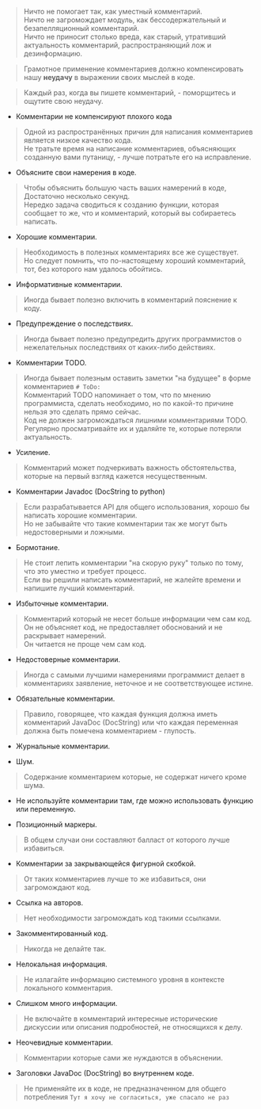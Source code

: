 
> Ничто не помогает так, как уместный комментарий.  
> Ничто не загромождает модуль, как бессодержательный и безапелляционный комментарий.  
> Ничто не приносит столько вреда, как старый, утративший актуальность комментарий, распространяющий лож и дезинформацию.

> Грамотное применение комментариев должно компенсировать нашу **неудачу** в выражении своих мыслей в коде.

> Каждый раз, когда вы пишете комментарий, - поморщитесь и ощутите свою неудачу.

- Комментарии не компенсируют плохого кода
> Одной из распространённых причин для написания комментариев является низкое качество кода.  
> Не тратьте время на написание комментариев, объясняющих созданную вами путаницу, - лучше потратьте его на исправление.

- Объясните свои намерения в коде.
> Чтобы объяснить большую часть ваших намерений в коде, Достаточно несколько секунд.  
> Нередко задача сводиться к созданию функции, которая сообщает то же, что и комментарий, который вы собираетесь написать.

- Хорошие комментарии.
> Необходимость в полезных комментариях все же существует.  
> Но следует помнить, что по-настоящему хороший комментарий, тот, без которого нам удалось обойтись.

- Информативные комментарии.
> Иногда бывает полезно включить в комментарий пояснение к коду.

- Предупреждение о последствиях.
> Иногда бывает полезно предупредить других программистов о нежелательных последствиях от каких-либо действиях.

- Комментарии TODO.
> Иногда бывает полезным оставить заметки "на будущее" в форме комментариев `# ToDo:`  
> Комментарий TODO напоминает о том, что по мнению программиста, сделать необходимо, но по какой-то причине нельзя это сделать прямо сейчас.  
> Код не должен загромождаться лишними комментариями TODO. Регулярно просматривайте их и удаляйте те, которые потеряли актуальность.

- Усиление.
> Комментарий может подчеркивать важность обстоятельства, которые на первый взгляд кажется несущественным.

- Комментарии Javadoc (DocString to python)
> Если разрабатывается API для общего использования, хорошо бы написать хорошие комментарии.  
> Но не забывайте что такие комментарии так же могут быть недостоверными и ложными.

- Бормотание.
> Не стоит лепить комментарии "на скорую руку" только по тому, что это уместно и требует процесс.  
> Если вы решили написать комментарий, не жалейте времени и напишите лучший комментарий.  

- Избыточные комментарии.
> Комментарий который не несет больше информации чем сам код.  
> Он не объясняет код, не предоставляет обоснований и не раскрывает намерений.  
> Он читается не проще чем сам код.  

- Недостоверные комментарии.
> Иногда с самыми лучшими намерениями программист делает в комментариях заявление, неточное и не соответствующее истине.  

- Обязательные комментарии.
> Правило, говорящее, что каждая функция должна иметь комментарий JavaDoc (DocString) или что каждая переменная должна быть помечена комментарием - глупость.

- Журнальные комментарии.

- Шум.
> Содержание комментарием которые, не содержат ничего кроме шума.

- Не используйте комментарии там, где можно использовать функцию или переменную.

- Позиционный маркеры.
> В общем случаи они составляют балласт от которого лучше избавиться.

- Комментарии за закрывающейся фигурной скобкой. 
> От таких комментариев лучше то же избавиться, они загромождают код.

- Ссылка на авторов.
> Нет необходимости загромождать код такими ссылками.

- Закомментированный код. 
> Никогда не делайте так.

- Нелокальная информация.
> Не излагайте информацию системного уровня в контексте локального комментария.

- Слишком много информации.
> Не включайте в комментарий интересные исторические дискуссии или описания подробностей, не относящихся к делу.

- Неочевидные комментарии.
> Комментарии которые сами же нуждаются в объяснении.

- Заголовки JavaDoc (DocString) во внутреннем коде.
> Не применяйте их в коде, не предназначенном для общего потребления `Тут я хочу не согласиться, уже спасало не раз` 

